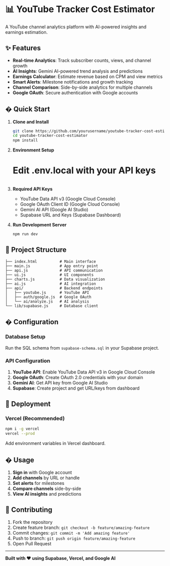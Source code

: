 # 📊 YouTube Tracker Cost Estimator

A YouTube channel analytics platform with AI-powered insights and earnings estimation.


## ✨ Features

- **Real-time Analytics**: Track subscriber counts, views, and channel growth
- **AI Insights**: Gemini AI-powered trend analysis and predictions
- **Earnings Calculator**: Estimate revenue based on CPM and view metrics
- **Smart Alerts**: Milestone notifications and growth tracking
- **Channel Comparison**: Side-by-side analytics for multiple channels
- **Google OAuth**: Secure authentication with Google accounts

## � Quick Start

1. **Clone and Install**
   ```bash
   git clone https://github.com/yourusername/youtube-tracker-cost-estimator.git
   cd youtube-tracker-cost-estimator
   npm install
   ```

2. **Environment Setup**
   
   # Edit .env.local with your API keys
   ```

3. **Required API Keys**
   - YouTube Data API v3 (Google Cloud Console)
   - Google OAuth Client ID (Google Cloud Console)
   - Gemini AI API (Google AI Studio)
   - Supabase URL and Keys (Supabase Dashboard)

4. **Run Development Server**
   ```bash
   npm run dev
   ```

## 📁 Project Structure

```
├── index.html          # Main interface
├── main.js             # App entry point
├── api.js              # API communication
├── ui.js               # UI components
├── charts.js           # Data visualization
├── ai.js               # AI integration
├── api/                # Backend endpoints
│   ├── youtube.js      # YouTube API
│   ├── auth/google.js  # Google OAuth
│   └── ai/analyze.js   # AI analysis
└── lib/supabase.js     # Database client
```

## � Configuration

### Database Setup
Run the SQL schema from `supabase-schema.sql` in your Supabase project.

### API Configuration
1. **YouTube API**: Enable YouTube Data API v3 in Google Cloud Console
2. **Google OAuth**: Create OAuth 2.0 credentials with your domain
3. **Gemini AI**: Get API key from Google AI Studio
4. **Supabase**: Create project and get URL/keys from dashboard

## 🚀 Deployment

### Vercel (Recommended)
```bash
npm i -g vercel
vercel --prod
```
Add environment variables in Vercel dashboard.


## �️ Usage

1. **Sign in** with Google account
2. **Add channels** by URL or handle
3. **Set alerts** for milestones
4. **Compare channels** side-by-side
5. **View AI insights** and predictions

## 🤝 Contributing

1. Fork the repository
2. Create feature branch: `git checkout -b feature/amazing-feature`
3. Commit changes: `git commit -m 'Add amazing feature'`
4. Push to branch: `git push origin feature/amazing-feature`
5. Open Pull Request



---
**Built with ❤️ using Supabase, Vercel, and Google AI**
